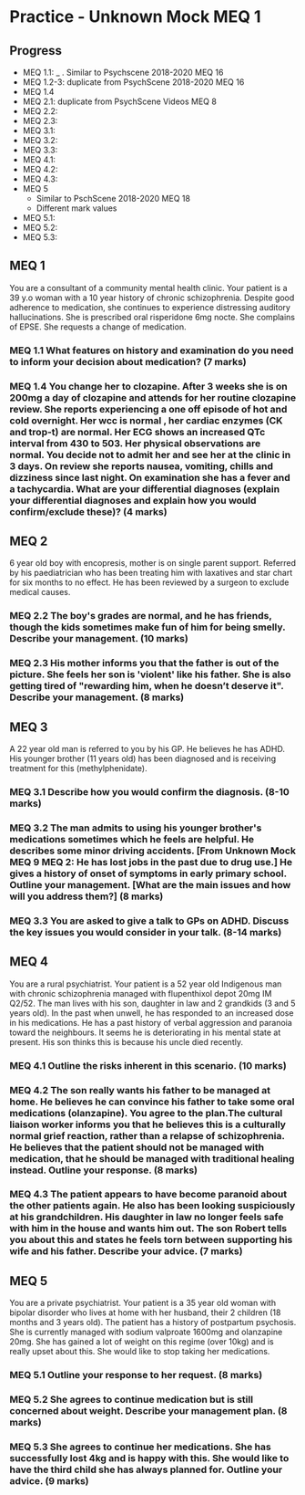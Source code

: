 # Practice - Unknown Mock MEQ 1

## Progress

- MEQ 1.1: _ . Similar to Psychscene 2018-2020 MEQ 16
- MEQ 1.2-3: duplicate from PsychScene 2018-2020 MEQ 16
- MEQ 1.4
- MEQ 2.1: duplicate from PsychScene Videos MEQ 8
- MEQ 2.2:
- MEQ 2.3: 
- MEQ 3.1:
- MEQ 3.2:
- MEQ 3.3:
- MEQ 4.1:
- MEQ 4.2:
- MEQ 4.3:
- MEQ 5
  - Similar to PschScene 2018-2020 MEQ 18
  - Different mark values
- MEQ 5.1:
- MEQ 5.2:
- MEQ 5.3:

## MEQ 1

You are a consultant of a community mental health clinic. Your patient is a 39 y.o woman with a 10 year history of chronic schizophrenia. Despite good adherence to medication, she continues to experience distressing auditory hallucinations. She is prescribed oral risperidone 6mg nocte. She complains of EPSE. She requests a change of medication.

### MEQ 1.1 What features on history and examination do you need to inform your decision about medication? (7 marks)

### MEQ 1.4 You change her to clozapine. After 3 weeks she is on 200mg a day of clozapine and attends for her routine clozapine review. She reports experiencing a one off episode of hot and cold overnight. Her wcc is normal , her cardiac enzymes (CK and trop-t) are normal. Her ECG shows an  increased QTc interval from 430 to 503. Her physical observations are normal. You decide not to admit her and see her at the clinic in 3 days. On review she reports nausea, vomiting, chills and dizziness since last night. On examination she has a fever and a tachycardia. What are your differential diagnoses (explain your differential diagnoses and explain how you would confirm/exclude these)? (4 marks)

## MEQ 2

6 year old boy with encopresis, mother is on single parent support. Referred by his paediatrician who has been treating him with laxatives and star chart for six months to no effect. He has been reviewed by a surgeon to exclude medical causes.

### MEQ 2.2 The boy's grades are normal, and he has friends, though the kids sometimes make fun of him for being smelly. Describe your management. (10 marks)

### MEQ 2.3 His mother informs you that the father is out of the picture. She feels her son is 'violent' like his father.  She is also getting tired of "rewarding him, when he doesn’t deserve it". Describe your management. (8 marks)

## MEQ 3

A 22 year old man is referred to you by his GP.  He believes he has ADHD.  His younger brother (11 years old) has been diagnosed and is receiving treatment for this (methylphenidate). 

### MEQ 3.1 Describe how you would confirm the diagnosis. (8-10 marks)

### MEQ 3.2 The man admits to using his younger brother's medications sometimes which he feels are helpful. He describes some minor driving accidents. [From Unknown Mock MEQ 9 MEQ 2: He has lost jobs in the past due to drug use.] He gives a history of onset of symptoms in early primary school. Outline your management. [What are the main issues and how will you address them?] (8 marks)

### MEQ 3.3 You are asked to give a talk to GPs on ADHD.  Discuss the key issues you would consider in your talk. (8-14 marks)

## MEQ 4

You are a rural psychiatrist.  Your patient is a 52 year old Indigenous man with chronic schizophrenia managed with flupenthixol depot 20mg IM Q2/52. The man lives with his son, daughter in law and 2 grandkids (3 and 5 years old).  In the past when unwell, he has responded to an increased dose in his medications.  He has a past history of verbal aggression and paranoia toward the neighbours. It seems he is deteriorating in his mental state at present. His son thinks this is because his uncle died recently.

### MEQ 4.1 Outline the risks inherent in this scenario. (10 marks)

### MEQ 4.2 The son really wants his father to be managed at home. He believes he can convince his father to take some oral medications (olanzapine). You agree to the plan.The cultural liaison worker informs you that he believes this is a culturally normal grief reaction, rather than a relapse of schizophrenia. He believes that the patient should not be managed with medication, that he should be managed with traditional healing instead. Outline your response. (8 marks)

### MEQ 4.3 The patient appears to have become paranoid about the other patients again. He also has been looking suspiciously at his grandchildren. His daughter in law no longer feels safe with him in the house and wants him out.  The son Robert tells you about this and states he feels torn between supporting his wife and his father. Describe your advice. (7 marks)

## MEQ 5

You are a private psychiatrist.  Your patient is a 35 year old woman with bipolar disorder who lives at home with her husband, their 2 children (18 months and 3 years old).  The patient has a history of postpartum psychosis. She is currently managed with sodium valproate 1600mg and olanzapine 20mg. She has gained a lot of weight on this regime (over 10kg) and is really upset about this. She would like to stop taking her medications.

### MEQ 5.1 Outline your response to her request. (8 marks)

### MEQ 5.2 She agrees to continue medication but is still concerned about weight. Describe your management plan. (8 marks)

### MEQ 5.3 She agrees to continue her medications. She has successfully lost 4kg and is happy with this. She would like to have the third child she has always planned for. Outline your advice. (9 marks)
